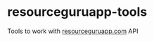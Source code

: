 resourceguruapp-tools
=====================

Tools to work with [resourceguruapp.com](http://http://resourceguruapp.com/) API
